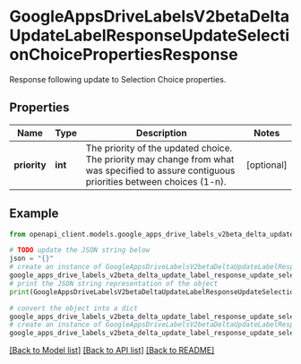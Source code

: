 # GoogleAppsDriveLabelsV2betaDeltaUpdateLabelResponseUpdateSelectionChoicePropertiesResponse

Response following update to Selection Choice properties.

## Properties

Name | Type | Description | Notes
------------ | ------------- | ------------- | -------------
**priority** | **int** | The priority of the updated choice. The priority may change from what was specified to assure contiguous priorities between choices (1-n). | [optional] 

## Example

```python
from openapi_client.models.google_apps_drive_labels_v2beta_delta_update_label_response_update_selection_choice_properties_response import GoogleAppsDriveLabelsV2betaDeltaUpdateLabelResponseUpdateSelectionChoicePropertiesResponse

# TODO update the JSON string below
json = "{}"
# create an instance of GoogleAppsDriveLabelsV2betaDeltaUpdateLabelResponseUpdateSelectionChoicePropertiesResponse from a JSON string
google_apps_drive_labels_v2beta_delta_update_label_response_update_selection_choice_properties_response_instance = GoogleAppsDriveLabelsV2betaDeltaUpdateLabelResponseUpdateSelectionChoicePropertiesResponse.from_json(json)
# print the JSON string representation of the object
print(GoogleAppsDriveLabelsV2betaDeltaUpdateLabelResponseUpdateSelectionChoicePropertiesResponse.to_json())

# convert the object into a dict
google_apps_drive_labels_v2beta_delta_update_label_response_update_selection_choice_properties_response_dict = google_apps_drive_labels_v2beta_delta_update_label_response_update_selection_choice_properties_response_instance.to_dict()
# create an instance of GoogleAppsDriveLabelsV2betaDeltaUpdateLabelResponseUpdateSelectionChoicePropertiesResponse from a dict
google_apps_drive_labels_v2beta_delta_update_label_response_update_selection_choice_properties_response_from_dict = GoogleAppsDriveLabelsV2betaDeltaUpdateLabelResponseUpdateSelectionChoicePropertiesResponse.from_dict(google_apps_drive_labels_v2beta_delta_update_label_response_update_selection_choice_properties_response_dict)
```
[[Back to Model list]](../README.md#documentation-for-models) [[Back to API list]](../README.md#documentation-for-api-endpoints) [[Back to README]](../README.md)


